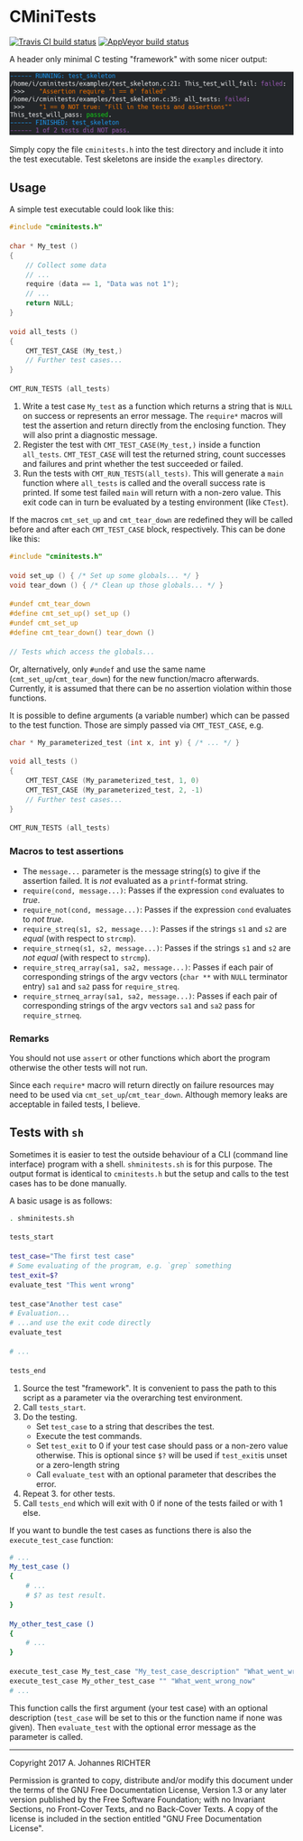 CMiniTests
========================================================================

[![Travis CI build status][travis_img]][travis_link]
[![AppVeyor build status][appv_img]][appv_link]

[travis_img]: https://travis-ci.org/richteraj/cminitests.svg?branch=master
[travis_link]: https://travis-ci.org/richteraj/cminitests
[appv_img]: https://ci.appveyor.com/api/projects/status/qnnhnx7p5xhp99d9/branch/master?svg=true
[appv_link]: https://ci.appveyor.com/project/richteraj/cminitests/branch/master

A header only minimal C testing "framework" with some nicer output:

![A picture of sample output](doc/cminitests_sample.png)

Simply copy the file `cminitests.h` into the test directory and include it into
the test executable.
Test skeletons are inside the `examples` directory.

Usage
------------------------------------------------------------------------

A simple test executable could look like this:

```c
#include "cminitests.h"

char * My_test ()
{
    // Collect some data
    // ...
    require (data == 1, "Data was not 1");
    // ...
    return NULL;
}

void all_tests ()
{
    CMT_TEST_CASE (My_test,)
    // Further test cases...
}

CMT_RUN_TESTS (all_tests)
```

1. Write a test case `My_test` as a function which returns a string that is
   `NULL` on success or represents an error message.  The `require*` macros will
   test the assertion and return directly from the enclosing function.  They
   will also print a diagnostic message.
2. Register the test with `CMT_TEST_CASE(My_test,)` inside a function
   `all_tests`.  `CMT_TEST_CASE` will test the returned string, count successes
   and failures and print whether the test succeeded or failed.
3. Run the tests with `CMT_RUN_TESTS(all_tests)`.  This will generate a `main`
   function where `all_tests` is called and the overall success rate is printed.
   If some test failed `main` will return with a non-zero value.  This exit code
   can in turn be evaluated by a testing environment (like `CTest`).

If the macros `cmt_set_up` and `cmt_tear_down` are redefined they will be called
before and after each `CMT_TEST_CASE` block, respectively.  This can be done
like this:

```c
#include "cminitests.h"

void set_up () { /* Set up some globals... */ }
void tear_down () { /* Clean up those globals... */ }

#undef cmt_tear_down
#define cmt_set_up() set_up ()
#undef cmt_set_up
#define cmt_tear_down() tear_down ()

// Tests which access the globals...
```

Or, alternatively, only `#undef` and use the same name
(`cmt_set_up`/`cmt_tear_down`) for the new function/macro afterwards.
Currently, it is assumed that there can be no assertion violation within those
functions.

It is possible to define arguments (a variable number) which can be passed to
the test function.  Those are simply passed via `CMT_TEST_CASE`, e.g.

```c
char * My_parameterized_test (int x, int y) { /* ... */ }

void all_tests ()
{
    CMT_TEST_CASE (My_parameterized_test, 1, 0)
    CMT_TEST_CASE (My_parameterized_test, 2, -1)
    // Further test cases...
}

CMT_RUN_TESTS (all_tests)
```

### Macros to test assertions

- The `message...` parameter is the message string(s) to give if the assertion
failed.  It is *not* evaluated as a `printf`-format string.
- `require(cond, message...)`: Passes if the expression `cond` evaluates to
*true*.
- `require_not(cond, message...)`: Passes if the expression `cond` evaluates to
*not true*.
- `require_streq(s1, s2, message...)`: Passes if the strings `s1` and `s2` are
*equal* (with respect to `strcmp`).
- `require_strneq(s1, s2, message...)`: Passes if the strings `s1` and `s2` are
*not equal* (with respect to `strcmp`).
- `require_streq_array(sa1, sa2, message...)`: Passes if each pair of
corresponding strings of the argv vectors (`char **` with `NULL` terminator
entry) `sa1` and `sa2` pass for `require_streq`.
- `require_strneq_array(sa1, sa2, message...)`: Passes if each pair of
corresponding strings of the argv vectors `sa1` and `sa2` pass for
`require_strneq`.


### Remarks

You should not use `assert` or other functions which abort the program otherwise
the other tests will not run.

Since each `require*` macro will return directly on failure resources may need
to be used via `cmt_set_up`/`cmt_tear_down`.  Although memory leaks are
acceptable in failed tests, I believe.


Tests with `sh`
------------------------------------------------------------------------

Sometimes it is easier to test the outside behaviour of a CLI (command line
interface) program with a shell.  `shminitests.sh` is for this purpose.  The
output format is identical to `cminitests.h` but the setup and calls to the test
cases has to be done manually.

A basic usage is as follows:

```sh
. shminitests.sh

tests_start

test_case="The first test case"
# Some evaluating of the program, e.g. `grep` something
test_exit=$?
evaluate_test "This went wrong"

test_case"Another test case"
# Evaluation...
# ...and use the exit code directly
evaluate_test

# ...

tests_end
```

1. Source the test "framework".  It is convenient to pass the path to this
   script as a parameter via the overarching test environment.
2. Call `tests_start`.
3. Do the testing.
    - Set `test_case` to a string that describes the test.
    - Execute the test commands.
    - Set `test_exit` to 0 if your test case should pass or a non-zero value
    otherwise.  This is optional since `$?` will be used if `test_exit`is unset
    or a zero-length string
    - Call `evaluate_test` with an optional parameter that describes the error.
4. Repeat 3. for other tests.
5. Call `tests_end` which will exit with 0 if none of the tests failed or with 1
   else.

If you want to bundle the test cases as functions there is also the
`execute_test_case` function:

```sh
# ...
My_test_case ()
{
    # ...
    # $? as test result.
}

My_other_test_case ()
{
    # ...
}

execute_test_case My_test_case "My_test_case_description" "What_went_wrong"
execute_test_case My_other_test_case "" "What_went_wrong_now"
# ...
```

This function calls the first argument (your test case) with an optional
description (`test_case` will be set to this or the function name if none was
given).  Then `evaluate_test` with the optional error message as the parameter
is called.

________________________________________________________________________

Copyright 2017 A. Johannes RICHTER

Permission is granted to copy, distribute and/or modify this document
under the terms of the GNU Free Documentation License, Version 1.3
or any later version published by the Free Software Foundation;
with no Invariant Sections, no Front-Cover Texts, and no Back-Cover
Texts.  A copy of the license is included in the section entitled "GNU
Free Documentation License".

